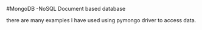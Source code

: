 #MongoDB -NoSQL Document based database

there are many examples I have used using pymongo driver to access data.
